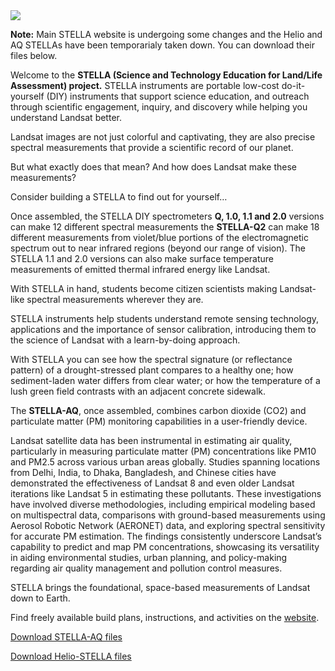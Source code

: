 <img src="[https://landsat.gsfc.nasa.gov/wp-content/uploads/2023/01/STELLA-white.png](https://landsat.gsfc.nasa.gov/wp-content/uploads/2023/01/STELLA-white.png)">

<strong>Note:</strong> Main STELLA website is undergoing some changes and the Helio and AQ STELLAs have been temporarialy taken down. You can download their files below.

Welcome to the <strong>STELLA (Science and Technology Education for Land/Life Assessment) project.</strong> STELLA instruments are portable low-cost do-it-yourself (DIY) instruments that support science education, and outreach through scientific engagement, inquiry, and discovery while helping you understand Landsat better.

Landsat images are not just colorful and captivating, they are also precise spectral measurements that provide a scientific record of our planet.

But what exactly does that mean? And how does Landsat make these measurements?

Consider building a STELLA to find out for yourself…

Once assembled, the STELLA DIY spectrometers <strong>Q, 1.0, 1.1 and 2.0</strong> versions can make 12 different spectral measurements the <strong>STELLA-Q2</strong> can make 18 different measurements from violet/blue portions of the electromagnetic spectrum out to near infrared regions (beyond our range of vision). The STELLA 1.1 and 2.0 versions can also make surface temperature measurements of emitted thermal infrared energy like Landsat.

With STELLA in hand, students become citizen scientists making Landsat-like spectral measurements wherever they are.

STELLA instruments help students understand remote sensing technology, applications and the importance of sensor calibration, introducing them to the science of Landsat with a learn-by-doing approach.

With STELLA you can see how the spectral signature (or reflectance pattern) of a drought-stressed plant compares to a healthy one; how sediment-laden water differs from clear water; or how the temperature of a lush green field contrasts with an adjacent concrete sidewalk.

The <strong>STELLA-AQ</strong>, once assembled, combines carbon dioxide (CO2) and particulate matter (PM) monitoring capabilities in a user-friendly device.

Landsat satellite data has been instrumental in estimating air quality, particularly in measuring particulate matter (PM) concentrations like PM10 and PM2.5 across various urban areas globally. Studies spanning locations from Delhi, India, to Dhaka, Bangladesh, and Chinese cities have demonstrated the effectiveness of Landsat 8 and even older Landsat iterations like Landsat 5 in estimating these pollutants. These investigations have involved diverse methodologies, including empirical modeling based on multispectral data, comparisons with ground-based measurements using Aerosol Robotic Network (AERONET) data, and exploring spectral sensitivity for accurate PM estimation. The findings consistently underscore Landsat’s capability to predict and map PM concentrations, showcasing its versatility in aiding environmental studies, urban planning, and policy-making regarding air quality management and pollution control measures.

STELLA brings the foundational, space-based measurements of Landsat down to Earth.

Find freely available build plans, instructions, and activities on the <a href="https://landsat.gsfc.nasa.gov/stella/">website</a>.

<a href="https://landsat.gsfc.nasa.gov/wp-content/uploads/2024/03/SAQ.zip">Download STELLA-AQ files</a>

<a href="https://landsat.gsfc.nasa.gov/wp-content/uploads/2024/03/SHP-Helio-STELLA-1.zip">Download Helio-STELLA files</a>

